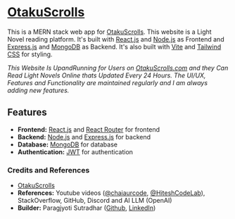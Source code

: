 # [OtakuScrolls](https://otakuscrolls.com)

This is a MERN stack web app for [OtakuScrolls](https://otakuscrolls.com). This website is a Light Novel reading platform. It's built with [React.js](https://reactjs.org/) and [Node.js](https://nodejs.org/) as Frontend and [Express.js](https://expressjs.com/) and [MongoDB](https://www.mongodb.com/) as Backend. It's also built with [Vite](https://vitejs.dev/) and [Tailwind CSS](https://tailwindcss.com/) for styling.

_This Website Is UpandRunning for Users on [OtakuScrolls.com](https://otakuscrolls.com) and they Can Read Light Novels Online thats Updated Every 24 Hours. The UI/UX, Features and Functionality are maintained regularly and I am always adding new features._

## Features

-   **Frontend:** [React.js](https://reactjs.org/) and [React Router](https://reacttraining.com/react-router/) for frontend
-   **Backend:** [Node.js](https://nodejs.org/) and [Express.js](https://expressjs.com/) for backend
-   **Database:** [MongoDB](https://www.mongodb.com/) for database
-   **Authentication:** [JWT](https://jwt.io/) for authentication

### Credits and References

-   [OtakuScrolls](https://otakuscrolls.com)
-   **References:** Youtube videos ([@chaiaurcode](https://www.youtube.com/@chaiaurcode), [@HiteshCodeLab](https://www.youtube.com/@HiteshCodeLab)), StackOverflow, GitHub, Discord and AI LLM (OpenAI)
-   **Builder:** Paragjyoti Sutradhar ([Github](https://github.com/paragjyoti000), [LinkedIn](https://www.linkedin.com/in/paragjyoti-sutradhar-807072225/))
